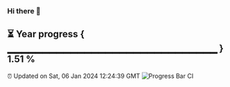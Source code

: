 ### Hi there 👋
⏳ Year progress { ▁▁▁▁▁▁▁▁▁▁▁▁▁▁▁▁▁▁▁▁▁▁▁▁▁▁▁▁▁▁ } 1.51 %
---
⏰ Updated on Sat, 06 Jan 2024 12:24:39 GMT
![Progress Bar CI](https://github.com/liununu/liununu/workflows/Progress%20Bar%20CI/badge.svg)
